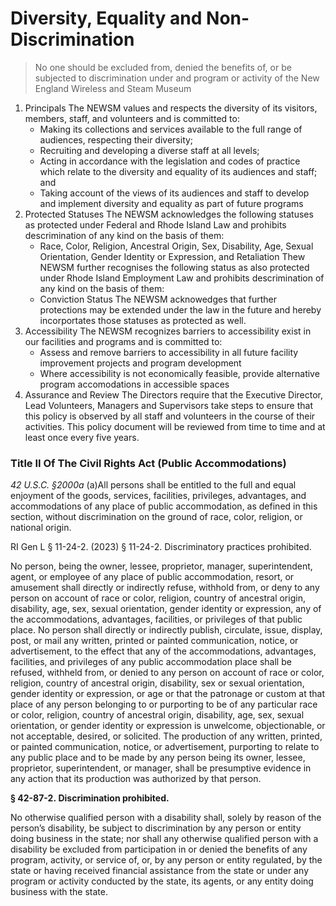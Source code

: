 # Diversity, Equality and Non-Discrimination

> No one should be excluded from, denied the benefits of, or be subjected to discrimination under and program or activity of the New England Wireless and Steam Museum

1. Principals
   The NEWSM values and respects the diversity of its visitors, members, staff, and volunteers and is committed to:
   - Making its collections and services available to the full range of audiences, respecting their diversity;
   - Recruiting and developing a diverse staff at all levels;
   - Acting in accordance with the legislation and codes of practice which relate to the diversity and equality of its audiences and staff; and
   - Taking account of the views of its audiences and staff to develop and implement diversity and equality as part of future programs
2. Protected Statuses
   The NEWSM acknowledges the following statuses as protected under Federal and Rhode Island Law and prohibits descrimination of any kind on the basis of them:
   - Race, Color, Religion, Ancestral Origin, Sex, Disability, Age, Sexual Orientation, Gender Identity or Expression, and Retaliation
     Thew NEWSM further recognises the following status as also protected under Rhode Island Employment Law and prohibits descrimination of any kind on the basis of them:
   - Conviction Status
     The NEWSM acknowedges that further protections may be extended under the law in the future and hereby incorportates those statuses as protected as well.
3. Accessibility
   The NEWSM recognizes barriers to accessibility exist in our facilities and programs and is committed to:
   - Assess and remove barriers to accessibility in all future facility improvement projects and program development
   - Where accessibility is not economically feasible, provide alternative program accomodations in accessible spaces
4. Assurance and Review
   The Directors require that the Executive Director, Lead Volunteers, Managers and Supervisors take steps to ensure that this policy is observed by all staff and volunteers in the course of their activities.
   This policy document will be reviewed from time to time and at least once every five years.

### Title II Of The Civil Rights Act (Public Accommodations)

_42 U.S.C. §2000a_ (a)All persons shall be entitled to the full and equal enjoyment of the goods, services, facilities, privileges, advantages, and accommodations of any place of public accommodation, as defined in this section, without discrimination on the ground of race, color, religion, or national origin.

RI Gen L § 11-24-2. (2023)
§ 11-24-2. Discriminatory practices prohibited.

No person, being the owner, lessee, proprietor, manager, superintendent, agent, or employee of any place of public accommodation, resort, or amusement shall directly or indirectly refuse, withhold from, or deny to any person on account of race or color, religion, country of ancestral origin, disability, age, sex, sexual orientation, gender identity or expression, any of the accommodations, advantages, facilities, or privileges of that public place. No person shall directly or indirectly publish, circulate, issue, display, post, or mail any written, printed or painted communication, notice, or advertisement, to the effect that any of the accommodations, advantages, facilities, and privileges of any public accommodation place shall be refused, withheld from, or denied to any person on account of race or color, religion, country of ancestral origin, disability, sex or sexual orientation, gender identity or expression, or age or that the patronage or custom at that place of any person belonging to or purporting to be of any particular race or color, religion, country of ancestral origin, disability, age, sex, sexual orientation, or gender identity or expression is unwelcome, objectionable, or not acceptable, desired, or solicited. The production of any written, printed, or painted communication, notice, or advertisement, purporting to relate to any public place and to be made by any person being its owner, lessee, proprietor, superintendent, or manager, shall be presumptive evidence in any action that its production was authorized by that person.

**§ 42-87-2. Discrimination prohibited.**

No otherwise qualified person with a disability shall, solely by reason of the person’s disability, be subject to discrimination by any person or entity doing business in the state; nor shall any otherwise qualified person with a disability be excluded from participation in or denied the benefits of any program, activity, or service of, or, by any person or entity regulated, by the state or having received financial assistance from the state or under any program or activity conducted by the state, its agents, or any entity doing business with the state.